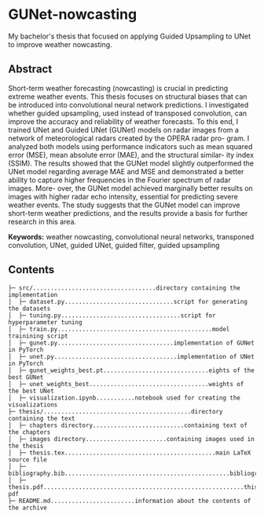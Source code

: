 # GUNet-nowcasting
My bachelor's thesis that focused on applying Guided Upsampling to UNet to improve weather nowcasting.

## Abstract
Short-term weather forecasting (nowcasting) is crucial in predicting extreme weather events. This thesis focuses on structural biases that can be introduced into convolutional neural network predictions.
I investigated whether guided upsampling, used instead of transposed convolution, can improve the accuracy and reliability of weather forecasts. To this end, I trained UNet and Guided UNet (GUNet) models on radar images from a network of meteorological radars created by the OPERA radar pro- gram. I analyzed both models using performance indicators such as mean squared error (MSE), mean absolute error (MAE), and the structural similar- ity index (SSIM).
The results showed that the GUNet model slightly outperformed the UNet model regarding average MAE and MSE and demonstrated a better ability to capture higher frequencies in the Fourier spectrum of radar images. More- over, the GUNet model achieved marginally better results on images with higher radar echo intensity, essential for predicting severe weather events.
The study suggests that the GUNet model can improve short-term weather predictions, and the results provide a basis for further research in this area.

__Keywords:__ weather nowcasting, convolutional neural networks, transponed convolution, UNet, guided UNet, guided filter, guided upsampling

## Contents
```
├─ src/...................................directory containing the implementation
│  ├─ dataset.py...............................script for generating the datasets
│  ├─ tuning.py..................................script for hyperparameter tuning
│  ├─ train.py............................................model trainining script
│  ├─ gunet.py.................................implementation of GUNet in PyTorch
│  ├─ unet.py...................................implementation of UNet in PyTorch
│  ├─ gunet_weights_best.pt..............................eights of the best GUNet
│  ├─ unet_weights_best..................................weights of the best UNet
│  ├─ visualization.ipynb...........notebook used for creating the visualizations
├─ thesis/..........................................directory containing the text
│  ├─ chapters directory..........................containing text of the chapters
│  ├─ images directory.......................containing images used in the thesis
│  ├─ thesis.tex...........................................main LaTeX source file
│  ├─ bibliography.bib...............................................bibliography
│  ├─ thesis.pdf.........................................................this pdf
├─ README.md........................information about the contents of the archive
```
